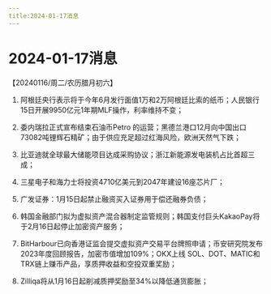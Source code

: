 ```yaml
---
title:2024-01-17消息
---
```

# 2024-01-17消息
【20240116/周二/农历腊月初六】
1. 阿根廷央行表示将于今年6月发行面值1万和2万阿根廷比索的纸币；人民银行15日开展9950亿元1年期MLF操作，利率维持不变；

2. 委内瑞拉正式宣布结束石油币Petro 的运营；黑德兰港口12月向中国出口73082吨锂辉石精矿；由于供应充足超过红海风险，欧洲天然气下跌；

3. 比亚迪就全球最大储能项目达成采购协议；浙江新能源发电装机占比首超三成；

4. 三星电子和海力士将投资4710亿美元到2047年建设16座芯片厂；

5. 广发证券：1月15日起禁止融资买入证券用于偿还融券负债；

6. 韩国金融部门拟为虚拟资产混合器制定监管规则；韩国支付巨头KakaoPay将于2月16日起停止加密资产服务；

7. BitHarbour已向香港证监会提交虚拟资产交易平台牌照申请；币安研究院发布2023年度回顾报告，加密市值增加109%；OKX上线 SOL、DOT、MATIC和TRX链上赚币产品，享质押收益和空投双重奖励；

8. Zilliqa将从1月16日起削减质押奖励至34%以降低通货膨胀；